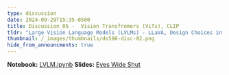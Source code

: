 ```yaml
---
type: discussion
date: 2024-09-29T15:35-0500
title: Discussion_05 -  Vision Transfromers (ViTs), CLIP
tldr: "Large Vision Language Models (LVLMs) - LLaVA, Design Choices in Vision Encoders (Eyes Wide Shut? Exploring the Visual Shortcomings of Multimodal LLMs - https://arxiv.org/abs/2401.06209)"
thumbnail: /_images/thumbnails/ds598-disc-02.png
hide_from_announcments: true
---
```

**Notebook:** [LVLM.ipynb](https://github.com/DL4DS/fa2024/tree/main/static_files/discussion_slides/LVLM.ipynb)
**Slides:** [Eyes Wide Shut](https://github.com/DL4DS/fa2024/tree/main/static_files/discussion_slides/DL4DSEyesWideShut.pdf)